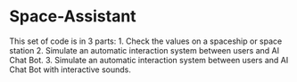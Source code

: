 # Space-Assistant
This set of code is in 3 parts: 1. Check the values on a spaceship or space station 2. Simulate an automatic interaction system between users and AI Chat Bot. 3. Simulate an automatic interaction system between users and AI Chat Bot with interactive sounds.
